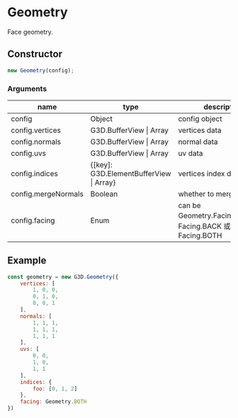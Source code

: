 # Geometry

Face geometry.

## Constructor

```javascript
new Geometry(config);
```

### Arguments

| name                | type                                    | description                                              |
| ------------------- | --------------------------------------- | -------------------------------------------------------- |
| config              | Object                                  | config object                                            |
| config.vertices     | G3D.BufferView \| Array                 | vertices data                                            |
| config.normals      | G3D.BufferView \| Array                 | normal data                                              |
| config.uvs          | G3D.BufferView \| Array                 | uv data                                                  |
| config.indices      | {[key]: G3D.ElementBufferView \| Array} | vertices index data                                      |v
| config.mergeNormals | Boolean                                 | whether to merge normals                                 |
| config.facing       | Enum                                    | can be Geometry.Facing.FRONT，Facing.BACK 或 Facing.BOTH |

## Example

```javascript
const geometry = new G3D.Geometry({
    vertices: [
        1, 0, 0, 
        0, 1, 0, 
        0, 0, 1
    ],
    normals: [
        1, 1, 1,
        1, 1, 1,
        1, 1, 1
    ],
    uvs: [
        0, 0,
        1, 0,
        1, 1
    ],
    indices: {
        foo: [0, 1, 2]
    },
    facing: Geometry.BOTH
})
```